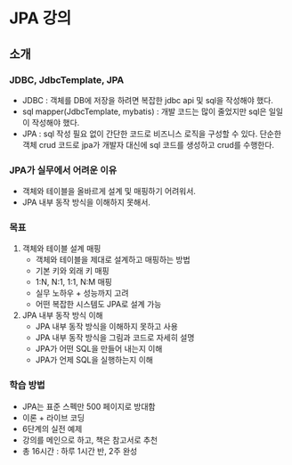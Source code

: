 # JPA 강의

## 소개

### JDBC, JdbcTemplate, JPA

- JDBC : 객체를 DB에 저장을 하려면 복잡한 jdbc api 및 sql을 작성해야 했다.
- sql mapper(JdbcTemplate, mybatis) : 개발 코드는 많이 줄었지만 sql은 일일이 작성해야 했다.
- JPA : sql 작성 필요 없이 간단한 코드로 비즈니스 로직을 구성할 수 있다.
  단순한 객체 crud 코드로 jpa가 개발자 대신에 sql 코드를 생성하고 crud를 수행한다.

### JPA가 실무에서 어려운 이유

- 객체와 테이블을 올바르게 설계 및 매핑하기 어려워서.
- JPA 내부 동작 방식을 이해하지 못해서.

### 목표 

1. 객체와 테이블 설계 매핑
   - 객체와 테이블을 제대로 설계하고 매핑하는 방법
   - 기본 키와 외래 키 매핑
   - 1:N, N:1, 1:1, N:M 매핑
   - 실무 노하우 + 성능까지 고려
   - 어떤 복잡한 시스템도 JPA로 설계 가능
2. JPA 내부 동작 방식 이해
   - JPA 내부 동작 방식을 이해하지 못하고 사용
   - JPA 내부 동작 방식을 그림과 코드로 자세히 설명
   - JPA가 어떤 SQL을 만들어 내는지 이해
   - JPA가 언제 SQL을 실행하는지 이해

### 학습 방법

- JPA는 표준 스펙만 500 페이지로 방대함
- 이론 + 라이브 코딩
- 6단계의 실전 예제
- 강의를 메인으로 하고, 책은 참고서로 추천
- 총 16시간 : 하루 1시간 반, 2주 완성

